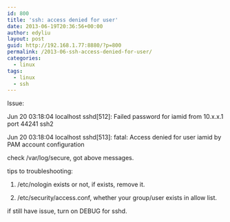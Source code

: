 ```yaml
---
id: 800
title: 'ssh: access denied for user'
date: 2013-06-19T20:36:56+00:00
author: edyliu
layout: post
guid: http://192.168.1.77:8880/?p=800
permalink: /2013-06-ssh-access-denied-for-user/
categories:
  - linux
tags:
  - linux
  - ssh
---
```

Issue:
  
Jun 20 03:18:04 localhost sshd[512]: Failed password for iamid from 10.x.x.1 port 44241 ssh2
  
Jun 20 03:18:04 localhost sshd[513]: fatal: Access denied for user iamid by PAM account configuration

check /var/log/secure, got above messages.

tips to troubleshooting:

1. /etc/nologin exists or not, if exists, remove it.
  
2. /etc/security/access.conf, whether your group/user exists in allow list.

if still have issue, turn on DEBUG for sshd.